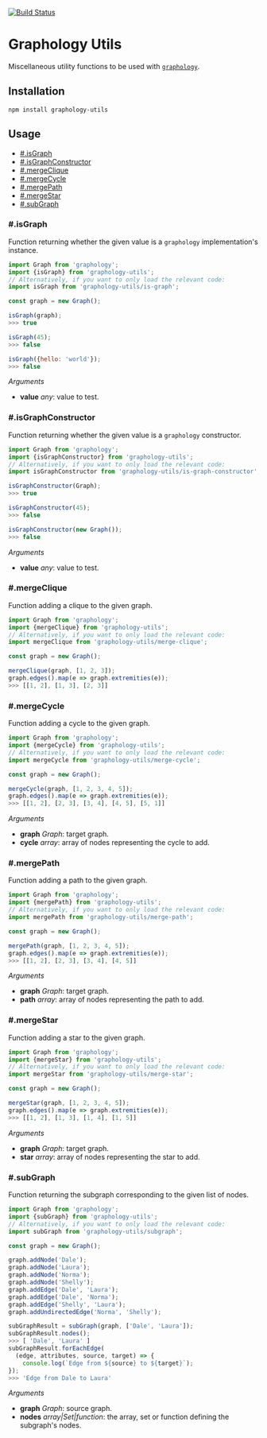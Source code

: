 [![Build Status](https://travis-ci.org/graphology/graphology-utils.svg)](https://travis-ci.org/graphology/graphology-utils)

# Graphology Utils

Miscellaneous utility functions to be used with [`graphology`](https://graphology.github.io).

## Installation

```
npm install graphology-utils
```

## Usage

* [#.isGraph](#isgraph)
* [#.isGraphConstructor](#isgraphconstructor)
* [#.mergeClique](#mergeclique)
* [#.mergeCycle](#mergecycle)
* [#.mergePath](#mergepath)
* [#.mergeStar](#mergestar)
* [#.subGraph](#subgraph)

### #.isGraph

Function returning whether the given value is a `graphology` implementation's instance.

```js
import Graph from 'graphology';
import {isGraph} from 'graphology-utils';
// Alternatively, if you want to only load the relevant code:
import isGraph from 'graphology-utils/is-graph';

const graph = new Graph();

isGraph(graph);
>>> true

isGraph(45);
>>> false

isGraph({hello: 'world'});
>>> false
```

*Arguments*

* **value** *any*: value to test.

### #.isGraphConstructor

Function returning whether the given value is a `graphology` constructor.

```js
import Graph from 'graphology';
import {isGraphConstructor} from 'graphology-utils';
// Alternatively, if you want to only load the relevant code:
import isGraphConstructor from 'graphology-utils/is-graph-constructor';

isGraphConstructor(Graph);
>>> true

isGraphConstructor(45);
>>> false

isGraphConstructor(new Graph());
>>> false
```

*Arguments*

* **value** *any*: value to test.

### #.mergeClique

Function adding a clique to the given graph.

```js
import Graph from 'graphology';
import {mergeClique} from 'graphology-utils';
// Alternatively, if you want to only load the relevant code:
import mergeClique from 'graphology-utils/merge-clique';

const graph = new Graph();

mergeClique(graph, [1, 2, 3]);
graph.edges().map(e => graph.extremities(e));
>>> [[1, 2], [1, 3], [2, 3]]
```


### #.mergeCycle

Function adding a cycle to the given graph.

```js
import Graph from 'graphology';
import {mergeCycle} from 'graphology-utils';
// Alternatively, if you want to only load the relevant code:
import mergeCycle from 'graphology-utils/merge-cycle';

const graph = new Graph();

mergeCycle(graph, [1, 2, 3, 4, 5]);
graph.edges().map(e => graph.extremities(e));
>>> [[1, 2], [2, 3], [3, 4], [4, 5], [5, 1]]
```

*Arguments*

* **graph** *Graph*: target graph.
* **cycle** *array*: array of nodes representing the cycle to add.

### #.mergePath

Function adding a path to the given graph.

```js
import Graph from 'graphology';
import {mergePath} from 'graphology-utils';
// Alternatively, if you want to only load the relevant code:
import mergePath from 'graphology-utils/merge-path';

const graph = new Graph();

mergePath(graph, [1, 2, 3, 4, 5]);
graph.edges().map(e => graph.extremities(e));
>>> [[1, 2], [2, 3], [3, 4], [4, 5]]
```

*Arguments*

* **graph** *Graph*: target graph.
* **path** *array*: array of nodes representing the path to add.

### #.mergeStar

Function adding a star to the given graph.

```js
import Graph from 'graphology';
import {mergeStar} from 'graphology-utils';
// Alternatively, if you want to only load the relevant code:
import mergeStar from 'graphology-utils/merge-star';

const graph = new Graph();

mergeStar(graph, [1, 2, 3, 4, 5]);
graph.edges().map(e => graph.extremities(e));
>>> [[1, 2], [1, 3], [1, 4], [1, 5]]
```

*Arguments*

* **graph** *Graph*: target graph.
* **star** *array*: array of nodes representing the star to add.

### #.subGraph

Function returning the subgraph corresponding to the given list of nodes.

```js
import Graph from 'graphology';
import {subGraph} from 'graphology-utils';
// Alternatively, if you want to only load the relevant code:
import subGraph from 'graphology-utils/subgraph';

const graph = new Graph();

graph.addNode('Dale');
graph.addNode('Laura');
graph.addNode('Norma');
graph.addNode('Shelly');
graph.addEdge('Dale', 'Laura');
graph.addEdge('Dale', 'Norma');
graph.addEdge('Shelly', 'Laura');
graph.addUndirectedEdge('Norma', 'Shelly');

subGraphResult = subGraph(graph, ['Dale', 'Laura']);
subGraphResult.nodes();
>>> [ 'Dale', 'Laura' ]
subGraphResult.forEachEdge(
  (edge, attributes, source, target) => {
    console.log(`Edge from ${source} to ${target}`);
});
>>> 'Edge from Dale to Laura'
```

*Arguments*

* **graph** *Graph*: source graph.
* **nodes** *array|Set|function*: the array, set or function defining the subgraph's nodes.

